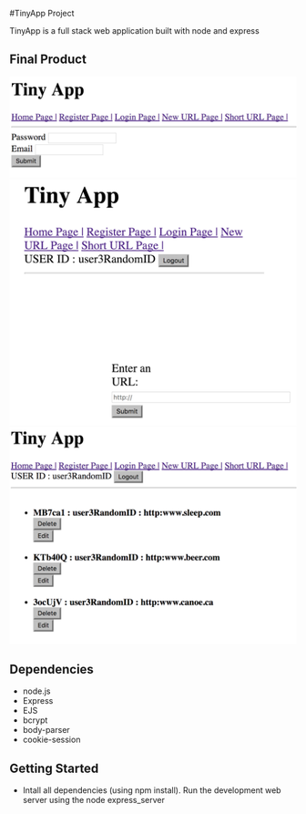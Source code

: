 #TinyApp Project

TinyApp is a full stack web application built with node and express

## Final Product
!["Login page"](https://github.com/ALOEMC2/tinyapp/blob/master/docs/TinyApp%20login%20page.png)
!["New url page"](https://github.com/ALOEMC2/tinyapp/blob/master/docs/TinyApp%20new%20url%20page.png)
!["Home page"](https://github.com/ALOEMC2/tinyapp/blob/master/docs/TinyApp%20urls%20page.png)
## Dependencies

- node.js
- Express
- EJS
- bcrypt
- body-parser
- cookie-session

## Getting Started

- Intall all dependencies (using npm install).
Run the development web server using the node express_server
